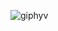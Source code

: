 ![giphyv](https://user-images.githubusercontent.com/58383582/186145868-79c2af1f-5acd-4ab1-bdcb-c521b9576af8.gif)
